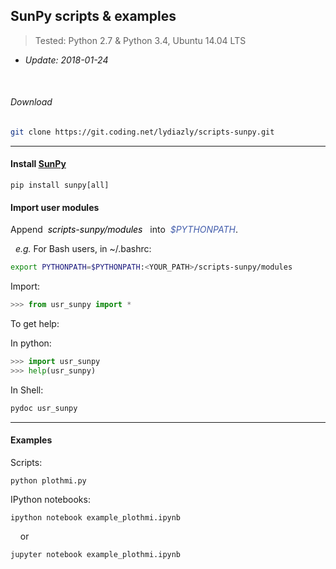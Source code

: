 ## SunPy scripts & examples
> Tested: Python 2.7 & Python 3.4, Ubuntu 14.04 LTS

* *Update: 2018-01-24*

<br />

###### Download

``` sh
git clone https://git.coding.net/lydiazly/scripts-sunpy.git
```

---

#### Install [<u>SunPy</u>](http://sunpy.org)

    pip install sunpy[all]

#### Import user modules

Append&nbsp;&nbsp;<span style="color:#000000">*scripts-sunpy/modules*</span>&nbsp;&nbsp;
into&nbsp;&nbsp;<span style="color:#445eac">*$PYTHONPATH*</span>.

&nbsp;&nbsp;*e.g.* For Bash users, in ~/.bashrc:

``` sh
export PYTHONPATH=$PYTHONPATH:<YOUR_PATH>/scripts-sunpy/modules
```

Import:

``` python
>>> from usr_sunpy import *
```

To get help:

In python:

``` python
>>> import usr_sunpy
>>> help(usr_sunpy)
```

In Shell:

``` sh
pydoc usr_sunpy
```

---

#### Examples

Scripts:

    python plothmi.py

IPython notebooks:

    ipython notebook example_plothmi.ipynb

&nbsp;&nbsp;&nbsp;&nbsp;or

    jupyter notebook example_plothmi.ipynb
